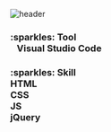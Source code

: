 ![header](https://capsule-render.vercel.app/api?type=Waving&color=7a7fff&height=200&section=header&text=Hello%20World!&fontAlignY=30&stroke=002eff&fontSize=40&desc=I'm%20Seo%20Young&descAlignY=50&fontColor=ffffff)

<h3>:sparkles: Tool <br>
   &nbsp&nbsp&nbspVisual Studio Code <br>
</h3>
<h3>:sparkles: Skill <br>
  HTML <br>
  CSS <br>
  JS <br>
  jQuery <br>
</h3>





